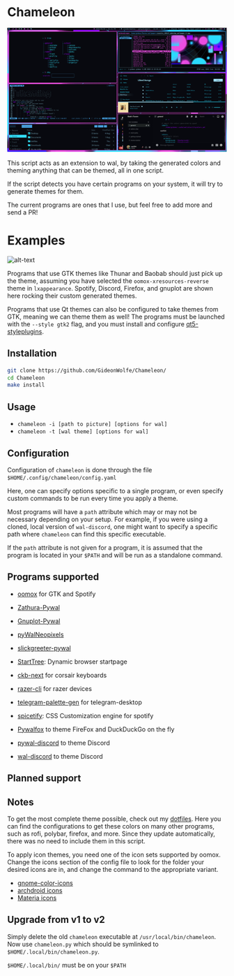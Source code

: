 # Chameleon

![alt-text](/demo.gif)


This script acts as an extension to wal, by taking the generated colors and theming anything that can be themed, all in one script.

If the script detects you have certain programs on your system, it will try to generate themes for them.

The current programs are ones that I use, but feel free to add more and send a PR!

# Examples



![alt-text](https://i.imgur.com/araXbD4.jpg)


Programs that use GTK themes like Thunar and Baobab should just pick up the theme, assuming you have selected the `oomox-xresources-reverse` theme in `lxappearance`. Spotify, Discord, Firefox, and gnuplot are shown here rocking their custom generated themes.

Programs that use Qt themes can also be configured to take themes from GTK, meaning we can theme them as well! The programs must be launched with the `--style gtk2` flag, and you must install and configure [qt5-styleplugins](https://www.archlinux.org/packages/community/x86_64/qt5-styleplugins/).

## Installation

```bash
git clone https://github.com/GideonWolfe/Chameleon/
cd Chameleon
make install
```

## Usage

* `chameleon -i [path to picture] [options for wal]`
* `chameleon -t [wal theme] [options for wal]`

## Configuration

Configuration of `chameleon` is done through the file `$HOME/.config/chameleon/config.yaml`

Here, one can specify options specific to a single program, or even specify custom commands to be run every time you apply a theme.

Most programs will have a `path` attribute which may or may not be necessary depending on your setup. For example, if you were using a cloned, local version of `wal-discord`, one
might want to specify a specific path where `chameleon` can find this specific executable.

If the `path` attribute is not given for a program, it is assumed that the program is located in your `$PATH` and will be run as a standalone command.

## Programs supported
* [oomox](https://github.com/themix-project/oomox) for GTK and Spotify

* [Zathura-Pywal](https://github.com/GideonWolfe/Zathura-Pywal)

* [Gnuplot-Pywal](https://github.com/GideonWolfe/Gnuplot-Pywal)

* [pyWalNeopixels](https://github.com/Paul-Houser/pyWalNeopixels)

* [slickgreeter-pywal](https://github.com/Paul-Houser/slickgreeter-pywal)

* [StartTree](https://github.com/Paul-Houser/StartTree): Dynamic browser startpage

* [ckb-next](https://github.com/ckb-next/ckb-next) for corsair keyboards

* [razer-cli](https://github.com/LoLei/razer-cli) for razer devices

* [telegram-palette-gen](https://github.com/matgua/telegram-palette-gen) for telegram-desktop

* [spicetify](https://github.com/khanhas/spicetify-cli): CSS Customization engine for spotify

* [Pywalfox](https://github.com/Frewacom/Pywalfox) to theme FireFox and DuckDuckGo on the fly

* [pywal-discord](https://github.com/FilipLitwora/pywal-discord) to theme Discord

* [wal-discord](https://github.com/guglicap/wal-discord) to theme Discord

## Planned support

## Notes
To get the most complete theme possible, check out my [dotfiles](https://github.com/GideonWolfe/dots). Here you can find the configurations to get these colors on many other programs, such as rofi, polybar, firefox, and more. Since they update automatically, there was no need to include them in this script.

To apply icon themes, you need one of the icon sets supported by oomox. Change the icons section of the config file to look for the folder your desired icons are in, and change the command to the appropriate variant.

* [gnome-color-icons](https://aur.archlinux.org/packages/gnome-colors-icon-theme/)
* [archdroid icons](https://aur.archlinux.org/packages/archdroid-icon-theme/)
* [Materia icons](https://aur.archlinux.org/packages/materia-theme-git/)

## Upgrade from v1 to v2

Simply delete the old `chameleon` executable at `/usr/local/bin/chameleon`. Now use `chameleon.py` which should be symlinked to `$HOME/.local/bin/chameleon.py`.

`$HOME/.local/bin/` must be on your `$PATH`
